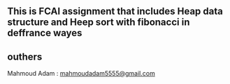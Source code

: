 ## This is FCAI assignment that includes Heap data structure and Heep sort with fibonacci in deffrance wayes
## outhers
  Mahmoud Adam : mahmoudadam5555@gmail.com
